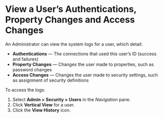 # View a User’s Authentications, Property Changes and Access Changes

An Administrator can view the system logs for a user, which detail:

  - **Authentications** — The connections that used this user’s ID
    (success and failures)
  - **Property Changes** — Changes the user made to properties, such as
    password changes
  - **Access Changes** — Changes the user made to security settings,
    such as assignment of security definitions

To access the logs:

1.  Select **Admin \> Security \> Users** in the *Navigation* pane.
2.  Click **Vertical View** for a user.
3.  Click the **View History** icon.
